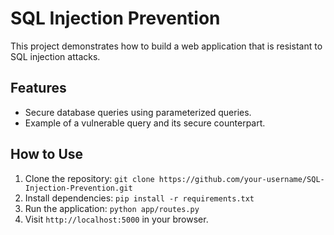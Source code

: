 # SQL Injection Prevention

This project demonstrates how to build a web application that is resistant to SQL injection attacks.

## Features
- Secure database queries using parameterized queries.
- Example of a vulnerable query and its secure counterpart.

## How to Use
1. Clone the repository: `git clone https://github.com/your-username/SQL-Injection-Prevention.git`
2. Install dependencies: `pip install -r requirements.txt`
3. Run the application: `python app/routes.py`
4. Visit `http://localhost:5000` in your browser.
